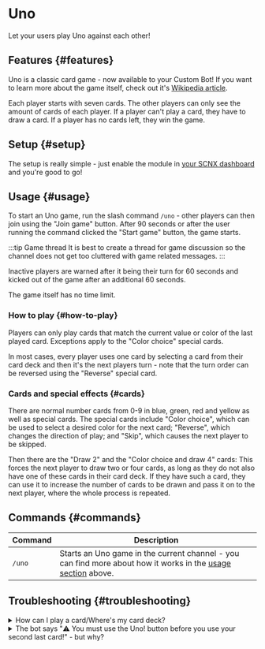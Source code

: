 # Uno

Let your users play Uno against each other!

<ModuleOverview moduleName="uno" />

## Features {#features}
Uno is a classic card game - now available to your Custom Bot! If you want to learn more about the game itself, check out it's [Wikipedia article](https://en.wikipedia.org/wiki/Uno_(card_game)).

Each player starts with seven cards. The other players can only see the amount of cards of each player. If a player can't play a card, they have to draw a card. If a player has no cards left, they win the game.

## Setup {#setup}
The setup is really simple - just enable the module in [your SCNX dashboard](https://scnx.app/glink?page=bot/modules?query=uno&ref=scnx-app-docs) and you're good to go!

## Usage {#usage}

To start an Uno game, run the slash command `/uno` - other players can then join using the "Join game" button. After 90 seconds or after the user running the command clicked the "Start game" button, the game starts.

:::tip Game thread
It is best to create a thread for game discussion so the channel does not get too cluttered with game related messages.
:::

Inactive players are warned after it being their turn for 60 seconds and kicked out of the game after an additional 60 seconds.

The game itself has no time limit.

### How to play {#how-to-play}
Players can only play cards that match the current value or color of the last played card. Exceptions apply to the "Color choice" special cards.

In most cases, every player uses one card by selecting a card from their card deck and then it's the next players turn - note that the turn order can be reversed using the "Reverse" special card.

### Cards and special effects {#cards}
There are normal number cards from 0-9 in blue, green, red and yellow as well as special cards. The special cards include "Color choice", which can be used to select a desired color for the next card; "Reverse", which changes the direction of play; and "Skip", which causes the next player to be skipped.

Then there are the "Draw 2" and the "Color choice and draw 4" cards: This forces the next player to draw two or four cards, as long as they do not also have one of these cards in their card deck. If they have such a card, they can use it to increase the number of cards to be drawn and pass it on to the next player, where the whole process is repeated.

## Commands {#commands}

<SlashCommandExplanation />

| Command | Description                |                                                                                                                                                               
|---------|----------------------------|
| `/uno`  | Starts an Uno game in the current channel - you can find more about how it works in the [usage section](#usage) above. |


## Troubleshooting {#troubleshooting}

<details>
    <summary>How can I play a card/Where's my card deck?</summary>
    <li>You can get a new message with your current card deck, including a button to update it, using the "View deck" button on the original game message.</li>
</details>
<details>
    <summary>The bot says "⚠️️ You must use the Uno! button before you use your second last card!" - but why?</summary>
    <li>You have to first click the Uno! button on the original game message before playing your second last card. This does not apply to playing the last card.</li>
</details>